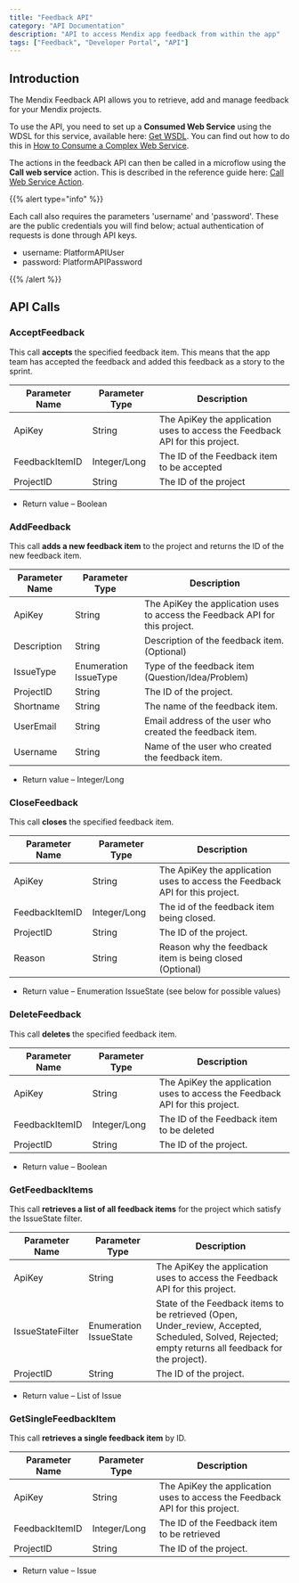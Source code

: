 ```yaml
---
title: "Feedback API"
category: "API Documentation"
description: "API to access Mendix app feedback from within the app"
tags: ["Feedback", "Developer Portal", "API"]
---
```


## Introduction

The Mendix Feedback API allows you to retrieve, add and manage feedback for your Mendix projects.

To use the API, you need to set up a **Consumed Web Service** using the WDSL for this service, available here: [Get WSDL](attachments/9535499/19398864.wsdl). You can find out how to do this in [How to Consume a Complex Web Service](/howto/integration/consume-a-complex-web-service).

The actions in the feedback API can then be called in a microflow using the **Call web service** action. This is described in the reference guide here: [Call Web Service Action](/refguide/call-web-service-action).

{{% alert type="info" %}}

Each call also requires the parameters 'username' and 'password'. These are the public credentials you will find below; actual authentication of requests is done through API keys.

* username: PlatformAPIUser
* password: PlatformAPIPassword

{{% /alert %}}

## API Calls

### AcceptFeedback

This call **accepts** the specified feedback item. This means that the app team has accepted the feedback and added this feedback as a story to the sprint.

| Parameter Name | Parameter Type | Description |
| --- | --- | --- |
| ApiKey | String | The ApiKey the application uses to access the Feedback API for this project.
| FeedbackItemID | Integer/Long | The ID of the Feedback item to be accepted 
| ProjectID | String |  The ID of the project

* Return value – Boolean

### AddFeedback

This call **adds a new feedback item** to the project and returns the ID of the new feedback item.

| Parameter Name | Parameter Type | Description |
| --- | --- | --- |
| ApiKey | String | The ApiKey the application uses to access the Feedback API for this project. 
| Description | String | Description of the feedback item. (Optional) 
| IssueType | Enumeration IssueType | Type of the feedback item (Question/Idea/Problem) 
| ProjectID | String | The ID of the project. 
| Shortname | String | The name of the feedback item. 
| UserEmail | String | Email address of the user who created the feedback item. 
| Username | String | Name of the user who created the feedback item.

* Return value – Integer/Long

### CloseFeedback

This call **closes** the specified feedback item.

| Parameter Name | Parameter Type | Description |
| --- | --- | --- |
| ApiKey | String | The ApiKey the application uses to access the Feedback API for this project.
| FeedbackItemID | Integer/Long | The id of the feedback item being closed. 
| ProjectID | String | The ID of the project. 
| Reason | String | Reason why the feedback item is being closed (Optional)

* Return value – Enumeration IssueState (see below for possible values)

### DeleteFeedback

This call **deletes** the specified feedback item.

| Parameter Name | Parameter Type | Description |
| --- | --- | --- |
| ApiKey | String | The ApiKey the application uses to access the Feedback API for this project.
| FeedbackItemID | Integer/Long | The ID of the Feedback item to be deleted 
| ProjectID | String | The ID of the project.

* Return value – Boolean

### GetFeedbackItems

This call **retrieves a list of all feedback items** for the project which satisfy the IssueState filter.

| Parameter Name | Parameter Type | Description |
| --- | --- | --- |
| ApiKey | String | The ApiKey the application uses to access the Feedback API for this project. |
| IssueStateFilter | Enumeration IssueState | State of the Feedback items to be retrieved (Open, Under_review, Accepted, Scheduled, Solved, Rejected; empty returns all feedback for the project). |
| ProjectID | String | The ID of the project. |

* Return value – List of Issue

### GetSingleFeedbackItem

This call **retrieves a single feedback item** by ID.

| Parameter Name | Parameter Type | Description |
| --- | --- | --- |
| ApiKey | String | The ApiKey the application uses to access the Feedback API for this project.
| FeedbackItemID | Integer/Long | The ID of the Feedback item to be retrieved 
| ProjectID | String | The ID of the project.

* Return value – Issue
